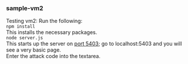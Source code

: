 ### sample-vm2
Testing vm2: Run the following:  
```npm install```  
This installs the necessary packages.  
```node server.js```  
This starts up the server on [port 5403](127.0.0.1/5403); go to localhost:5403 and you will see a very basic page.  
Enter the attack code into the textarea.

